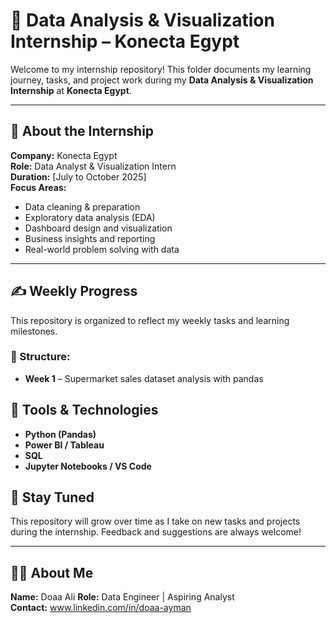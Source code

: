 # 📁 Data Analysis & Visualization Internship – Konecta Egypt

Welcome to my internship repository! This folder documents my learning journey, tasks, and project work during my **Data Analysis & Visualization Internship** at **Konecta Egypt**.

---

## 🏢 About the Internship

**Company:** Konecta Egypt  
**Role:** Data Analyst & Visualization Intern  
**Duration:** [July to October 2025]  
**Focus Areas:**
- Data cleaning & preparation
- Exploratory data analysis (EDA)
- Dashboard design and visualization
- Business insights and reporting
- Real-world problem solving with data

---

## ✍️ Weekly Progress

This repository is organized to reflect my weekly tasks and learning milestones.

### 🔄 Structure:
- **Week 1** – Supermarket sales dataset analysis with pandas  

## 🧰 Tools & Technologies

- **Python (Pandas)**
- **Power BI / Tableau**
- **SQL** 
- **Jupyter Notebooks / VS Code**

## 🌱 Stay Tuned

This repository will grow over time as I take on new tasks and projects during the internship. Feedback and suggestions are always welcome!

---

## 🙋‍♂️ About Me

**Name:** Doaa Ali
**Role:** Data Engineer | Aspiring Analyst  
**Contact:** www.linkedin.com/in/doaa-ayman


